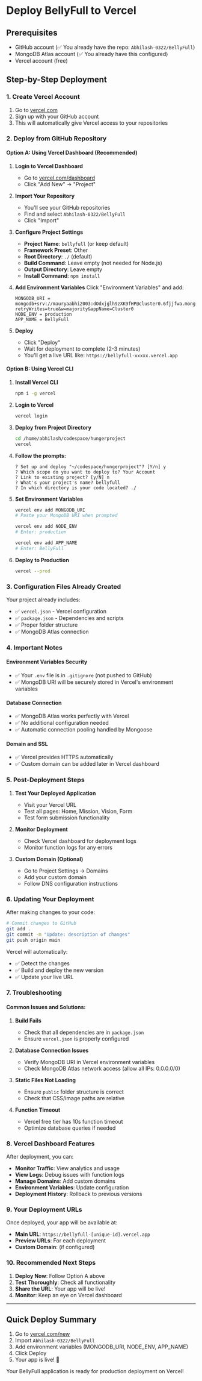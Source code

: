 # Deploy BellyFull to Vercel

## Prerequisites
- GitHub account (✅ You already have the repo: `Abhilash-0322/BellyFull`)
- MongoDB Atlas account (✅ You already have this configured)
- Vercel account (free)

## Step-by-Step Deployment

### 1. Create Vercel Account
1. Go to [vercel.com](https://vercel.com)
2. Sign up with your GitHub account
3. This will automatically give Vercel access to your repositories

### 2. Deploy from GitHub Repository

#### Option A: Using Vercel Dashboard (Recommended)
1. **Login to Vercel Dashboard**
   - Go to [vercel.com/dashboard](https://vercel.com/dashboard)
   - Click "Add New" → "Project"

2. **Import Your Repository**
   - You'll see your GitHub repositories
   - Find and select `Abhilash-0322/BellyFull`
   - Click "Import"

3. **Configure Project Settings**
   - **Project Name**: `bellyfull` (or keep default)
   - **Framework Preset**: Other
   - **Root Directory**: `./` (default)
   - **Build Command**: Leave empty (not needed for Node.js)
   - **Output Directory**: Leave empty
   - **Install Command**: `npm install`

4. **Add Environment Variables**
   Click "Environment Variables" and add:
   ```
   MONGODB_URI = mongodb+srv://mauryaabhi2003:dOdxjglh9zXK9fHP@cluster0.6fjjfwa.mongodb.net/?retryWrites=true&w=majority&appName=Cluster0
   NODE_ENV = production
   APP_NAME = BellyFull
   ```

5. **Deploy**
   - Click "Deploy"
   - Wait for deployment to complete (2-3 minutes)
   - You'll get a live URL like: `https://bellyfull-xxxxx.vercel.app`

#### Option B: Using Vercel CLI
1. **Install Vercel CLI**
   ```bash
   npm i -g vercel
   ```

2. **Login to Vercel**
   ```bash
   vercel login
   ```

3. **Deploy from Project Directory**
   ```bash
   cd /home/abhilash/codespace/hungerproject
   vercel
   ```

4. **Follow the prompts:**
   ```
   ? Set up and deploy "~/codespace/hungerproject"? [Y/n] y
   ? Which scope do you want to deploy to? Your Account
   ? Link to existing project? [y/N] n
   ? What's your project's name? bellyfull
   ? In which directory is your code located? ./
   ```

5. **Set Environment Variables**
   ```bash
   vercel env add MONGODB_URI
   # Paste your MongoDB URI when prompted
   
   vercel env add NODE_ENV
   # Enter: production
   
   vercel env add APP_NAME
   # Enter: BellyFull
   ```

6. **Deploy to Production**
   ```bash
   vercel --prod
   ```

### 3. Configuration Files Already Created

Your project already includes:
- ✅ `vercel.json` - Vercel configuration
- ✅ `package.json` - Dependencies and scripts
- ✅ Proper folder structure
- ✅ MongoDB Atlas connection

### 4. Important Notes

#### Environment Variables Security
- ✅ Your `.env` file is in `.gitignore` (not pushed to GitHub)
- ✅ MongoDB URI will be securely stored in Vercel's environment variables

#### Database Connection
- ✅ MongoDB Atlas works perfectly with Vercel
- ✅ No additional configuration needed
- ✅ Automatic connection pooling handled by Mongoose

#### Domain and SSL
- ✅ Vercel provides HTTPS automatically
- ✅ Custom domain can be added later in Vercel dashboard

### 5. Post-Deployment Steps

1. **Test Your Deployed Application**
   - Visit your Vercel URL
   - Test all pages: Home, Mission, Vision, Form
   - Test form submission functionality

2. **Monitor Deployment**
   - Check Vercel dashboard for deployment logs
   - Monitor function logs for any errors

3. **Custom Domain (Optional)**
   - Go to Project Settings → Domains
   - Add your custom domain
   - Follow DNS configuration instructions

### 6. Updating Your Deployment

After making changes to your code:

```bash
# Commit changes to GitHub
git add .
git commit -m "Update: description of changes"
git push origin main
```

Vercel will automatically:
- ✅ Detect the changes
- ✅ Build and deploy the new version
- ✅ Update your live URL

### 7. Troubleshooting

#### Common Issues and Solutions:

1. **Build Fails**
   - Check that all dependencies are in `package.json`
   - Ensure `vercel.json` is properly configured

2. **Database Connection Issues**
   - Verify MongoDB URI in Vercel environment variables
   - Check MongoDB Atlas network access (allow all IPs: 0.0.0.0/0)

3. **Static Files Not Loading**
   - Ensure `public` folder structure is correct
   - Check that CSS/image paths are relative

4. **Function Timeout**
   - Vercel free tier has 10s function timeout
   - Optimize database queries if needed

### 8. Vercel Dashboard Features

After deployment, you can:
- **Monitor Traffic**: View analytics and usage
- **View Logs**: Debug issues with function logs
- **Manage Domains**: Add custom domains
- **Environment Variables**: Update configuration
- **Deployment History**: Rollback to previous versions

### 9. Your Deployment URLs

Once deployed, your app will be available at:
- **Main URL**: `https://bellyfull-[unique-id].vercel.app`
- **Preview URLs**: For each deployment
- **Custom Domain**: (if configured)

### 10. Recommended Next Steps

1. **Deploy Now**: Follow Option A above
2. **Test Thoroughly**: Check all functionality
3. **Share the URL**: Your app will be live!
4. **Monitor**: Keep an eye on Vercel dashboard

---

## Quick Deploy Summary

1. Go to [vercel.com/new](https://vercel.com/new)
2. Import `Abhilash-0322/BellyFull`
3. Add environment variables (MONGODB_URI, NODE_ENV, APP_NAME)
4. Click Deploy
5. Your app is live! 🚀

Your BellyFull application is ready for production deployment on Vercel!
